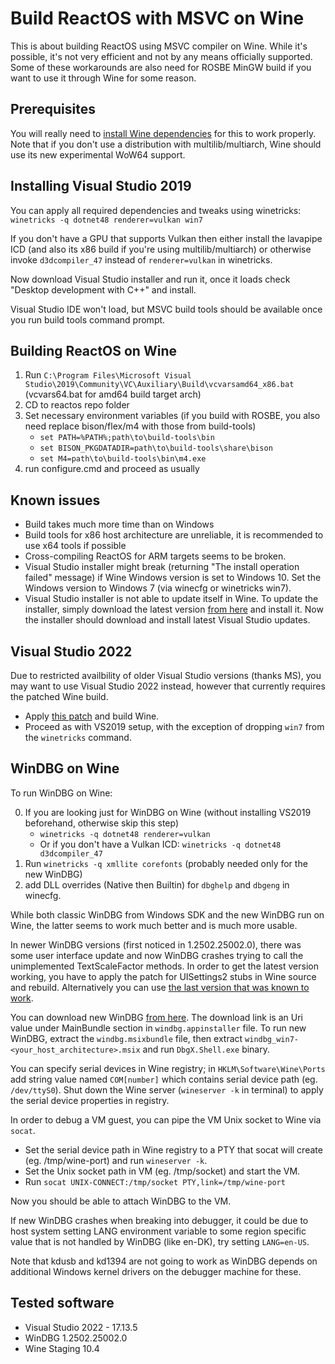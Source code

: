  
# Build ReactOS with MSVC on Wine
This is about building ReactOS using MSVC compiler on Wine. While it's possible, it's not very efficient and not by any means officially supported. Some of these workarounds are also need for ROSBE MinGW build if you want to use it through Wine for some reason.

## Prerequisites
You will really need to <a href="https://github.com/lutris/docs/blob/master/WineDependencies.md">install Wine dependencies</a> for this to work properly. Note that if you don't use a distribution with multilib/multiarch, Wine should use its new experimental WoW64 support.

## Installing Visual Studio 2019
You can apply all required dependencies and tweaks using winetricks:
`winetricks -q dotnet48 renderer=vulkan win7`

If you don't have a GPU that supports Vulkan then either install the lavapipe ICD (and also its x86 build if you're using multilib/multiarch) or otherwise invoke `d3dcompiler_47` instead of `renderer=vulkan` in winetricks.

Now download Visual Studio installer and run it, once it loads check "Desktop development with C++" and install.

Visual Studio IDE won't load, but MSVC build tools should be available once you run build tools command prompt.

## Building ReactOS on Wine

1. Run `C:\Program Files\Microsoft Visual Studio\2019\Community\VC\Auxiliary\Build\vcvarsamd64_x86.bat` (vcvars64.bat for amd64 build target arch)
2. CD to reactos repo folder
3. Set necessary environment variables (if you build with ROSBE, you also need replace bison/flex/m4 with those from build-tools)
   * `set PATH=%PATH%;path\to\build-tools\bin`
   * `set BISON_PKGDATADIR=path\to\build-tools\share\bison`
   * `set M4=path\to\build-tools\bin\m4.exe`
4. run configure.cmd and proceed as usually

## Known issues
* Build takes much more time than on Windows
* Build tools for x86 host architecture are unreliable, it is recommended to use x64 tools if possible
* Cross-compiling ReactOS for ARM targets seems to be broken.
* Visual Studio installer might break (returning "The install operation failed" message) if Wine Windows version is set to Windows 10. Set the Windows version to Windows 7 (via winecfg or winetricks win7).
* Visual Studio installer is not able to update itself in Wine. To update the installer, simply download the latest version <a href="https://visualstudio.microsoft.com">from here</a> and install it. Now the installer should download and install latest Visual Studio updates.

## Visual Studio 2022
Due to restricted availbility of older Visual Studio versions (thanks MS), you may want to use Visual Studio 2022 instead, however that currently requires the patched Wine build.
* Apply <a href="https://gitlab.winehq.org/wine/wine/-/merge_requests/6288">this patch</a> and build Wine.
* Proceed as with VS2019 setup, with the exception of dropping `win7` from the `winetricks` command.

## WinDBG on Wine
To run WinDBG on Wine:

0. If you are looking just for WinDBG on Wine (without installing VS2019 beforehand, otherwise skip this step)
   * `winetricks -q dotnet48 renderer=vulkan`
   * Or if you don't have a Vulkan ICD: `winetricks -q dotnet48 d3dcompiler_47`
1. Run `winetricks -q xmllite corefonts` (probably needed only for the new WinDBG)
2. add DLL overrides (Native then Builtin) for `dbghelp` and `dbgeng` in winecfg.

While both classic WinDBG from Windows SDK and the new WinDBG run on Wine, the latter seems to work much better and is much more usable.

In newer WinDBG versions (first noticed in 1.2502.25002.0), there was some user interface update and now WinDBG crashes trying to call the unimplemented TextScaleFactor methods. In order to get the latest version working, you have to apply the patch for UISettings2 stubs in Wine source and rebuild. Alternatively you can use <a href="https://windbg.download.prss.microsoft.com/dbazure/prod/1-2410-11001-0/windbg.msixbundle">the last version that was known to work</a>.

You can download new WinDBG <a href="https://learn.microsoft.com/en-us/windows-hardware/drivers/debugger/">from here</a>. The download link is an Uri value under MainBundle section in `windbg.appinstaller` file.
To run new WinDBG, extract the `windbg.msixbundle` file, then extract `windbg_win7-<your_host_architecture>.msix` and run `DbgX.Shell.exe` binary.

You can specify serial devices in Wine registry; in `HKLM\Software\Wine\Ports` add string value named `COM[number]` which contains serial device path (eg. `/dev/ttyS0`). Shut down the Wine server (`wineserver -k` in terminal) to apply the serial device properties in registry.

In order to debug a VM guest, you can pipe the VM Unix socket to Wine via `socat`.
* Set the serial device path in Wine registry to a PTY that socat will create (eg. /tmp/wine-port) and run `wineserver -k`.
* Set the Unix socket path in VM (eg. /tmp/socket) and start the VM.
* Run `socat UNIX-CONNECT:/tmp/socket PTY,link=/tmp/wine-port`

Now you should be able to attach WinDBG to the VM.

If new WinDBG crashes when breaking into debugger, it could be due to host system setting LANG environment variable to some region specific value that is not handled by WinDBG (like en-DK), try setting `LANG=en-US`.

Note that kdusb and kd1394 are not going to work as WinDBG depends on additional Windows kernel drivers on the debugger machine for these.

## Tested software
* Visual Studio 2022 - 17.13.5
* WinDBG 1.2502.25002.0
* Wine Staging 10.4
